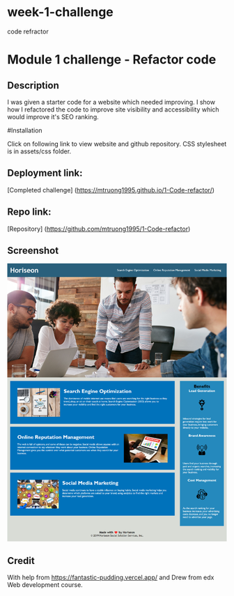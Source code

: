 # week-1-challenge
code refractor

# Module 1 challenge - Refactor code

## Description

I was given a starter code for a website which needed improving. I show how I refactored the code to improve site visibility and accessibility which would improve it's SEO ranking.

#Installation

Click on following link to view website and github repository. CSS stylesheet is in assets/css folder.

## Deployment link:
[Completed challenge] (https://mtruong1995.github.io/1-Code-refactor/)

## Repo link:
[Repository] (https://github.com/mtruong1995/1-Code-refactor)

## Screenshot

![Screenshot of Horiseon website](/assets/images/horiseon-screenshot.png)


## Credit

With help from https://fantastic-pudding.vercel.app/ and Drew from edx Web development course.
